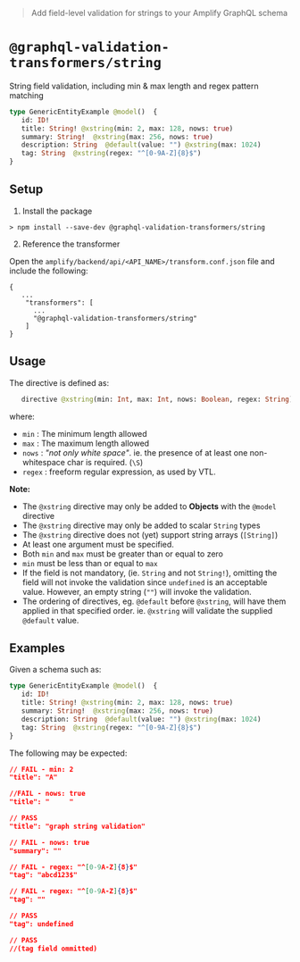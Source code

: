 > Add field-level validation for strings to your Amplify GraphQL schema

# `@graphql-validation-transformers/string`

String field validation, including min &amp; max length and regex pattern matching

```graphql
type GenericEntityExample @model()  {
   id: ID!   
   title: String! @xstring(min: 2, max: 128, nows: true)
   summary: String!  @xstring(max: 256, nows: true)
   description: String  @default(value: "") @xstring(max: 1024) 
   tag: String  @xstring(regex: "^[0-9A-Z]{8}$")           
}
```

## Setup

1. Install the package

```
> npm install --save-dev @graphql-validation-transformers/string
```

2. Reference the transformer

Open the  `amplify/backend/api/<API_NAME>/transform.conf.json` file and include the following: 

```   
{
   ...
    "transformers": [ 
      ...
      "@graphql-validation-transformers/string"      
    ]
}
```

## Usage

The directive is defined as:

```graphql
   directive @xstring(min: Int, max: Int, nows: Boolean, regex: String) on FIELD_DEFINITION
```

where:
* `min` : The minimum length allowed 
* `max` : The maximum length allowed
* `nows` : *"not only white space"*. ie. the presence of at least one non-whitespace char is required. (`\S`)
* `regex` : freeform regular expression, as used by VTL.  


**Note:**
* The `@xstring` directive may only be added to **Objects** with the `@model` directive
* The `@xstring` directive may only be added to scalar `String` types
* The `@xstring` directive does not (yet) support string arrays (`[String]`)
* At least one argument must be specified.
* Both `min` and `max` must be greater than or equal to zero
* `min` must be less than or equal to `max`
* If the field is not mandatory, (ie. `String` and not `String!`), omitting the field will not invoke the validation since `undefined` is an acceptable value. However, an empty string (`""`) will invoke the validation.
* The ordering of directives, eg. `@default` before `@xstring`, will have them applied in that specified order. ie. `@xstring` will validate the supplied `@default` value.

## Examples

Given a schema such as:

```graphql
type GenericEntityExample @model()  {
   id: ID!   
   title: String! @xstring(min: 2, max: 128, nows: true)
   summary: String!  @xstring(max: 256, nows: true)
   description: String  @default(value: "") @xstring(max: 1024) 
   tag: String  @xstring(regex: "^[0-9A-Z]{8}$")           
}
```

The following may be expected:

```JSON
// FAIL - min: 2
"title": "A"   

//FAIL - nows: true
"title": "     "

// PASS
"title": "graph string validation"

// FAIL - nows: true
"summary": ""

// FAIL - regex: "^[0-9A-Z]{8}$"
"tag": "abcd123$"

// FAIL - regex: "^[0-9A-Z]{8}$"
"tag": ""

// PASS
"tag": undefined

// PASS
//(tag field ommitted)
```







